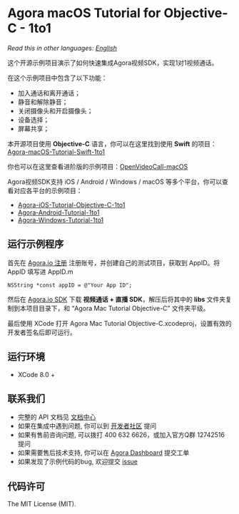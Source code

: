 # Agora macOS Tutorial for Objective-C - 1to1

*Read this in other languages: [English](README.en.md)*

这个开源示例项目演示了如何快速集成Agora视频SDK，实现1对1视频通话。

在这个示例项目中包含了以下功能：

- 加入通话和离开通话；
- 静音和解除静音；
- 关闭摄像头和开启摄像头；
- 设备选择；
- 屏幕共享；

本开源项目使用 **Objective-C** 语言，你可以在这里找到使用 **Swift** 的项目：[Agora-macOS-Tutorial-Swift-1to1](https://github.com/AgoraIO/Agora-macOS-Tutorial-Swift-1to1)

你也可以在这里查看进阶版的示例项目：[OpenVideoCall-macOS](https://github.com/AgoraIO/OpenVideoCall-macOS)

Agora视频SDK支持 iOS / Android / Windows / macOS 等多个平台，你可以查看对应各平台的示例项目：

- [Agora-iOS-Tutorial-Objective-C-1to1](https://github.com/AgoraIO/Agora-iOS-Tutorial-Objective-C-1to1)
- [Agora-Android-Tutorial-1to1](https://github.com/AgoraIO/Agora-Android-Tutorial-1to1)
- [Agora-Windows-Tutorial-1to1](https://github.com/AgoraIO/Agora-Windows-Tutorial-1to1)

## 运行示例程序
首先在 [Agora.io 注册](https://dashboard.agora.io/cn/signup/) 注册账号，并创建自己的测试项目，获取到 AppID。将 AppID 填写进 AppID.m

```
NSString *const appID = @"Your App ID"; 
```

然后在 [Agora.io SDK](https://www.agora.io/cn/blog/download/) 下载 **视频通话 + 直播 SDK**，解压后将其中的 **libs** 文件夹复制到本项目目录下，和 “Agora Mac Tutorial Objective-C” 文件夹平级。

最后使用 XCode 打开 Agora Mac Tutorial Objective-C.xcodeproj，设置有效的开发者签名后即可运行。

## 运行环境
* XCode 8.0 +

## 联系我们

- 完整的 API 文档见 [文档中心](https://docs.agora.io/cn/)
- 如果在集成中遇到问题, 你可以到 [开发者社区](https://dev.agora.io/cn/) 提问
- 如果有售前咨询问题, 可以拨打 400 632 6626，或加入官方Q群 12742516 提问
- 如果需要售后技术支持, 你可以在 [Agora Dashboard](https://dashboard.agora.io) 提交工单
- 如果发现了示例代码的bug, 欢迎提交 [issue](https://github.com/AgoraIO/Agora-macOS-Tutorial-Objective-C-1to1/issues)

## 代码许可

The MIT License (MIT).
